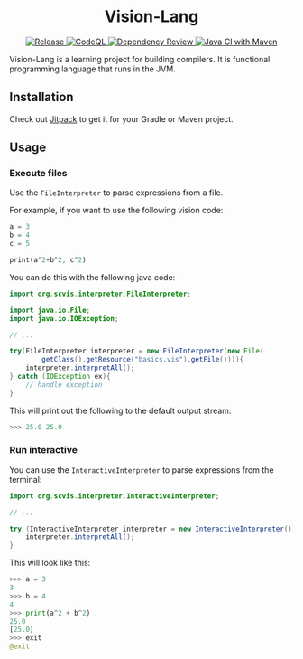 <h1 align=center>Vision-Lang</h1>

<p align=center>
    <a href="https://jitpack.io/#kiyotoko/scvis">
        <img src="https://jitpack.io/v/karl-zschiebsch/scvis.svg" alt="Release">
    </a>
    <a href="https://github.com/karl-zschiebsch/scvis/actions/workflows/codeql.yml">
        <img src="https://github.com/karl-zschiebsch/scvis/actions/workflows/codeql.yml/badge.svg" alt="CodeQL">
    </a>
    <a href="https://github.com/karl-zschiebsch/scvis/actions/workflows/dependency-review.yml">
        <img src="https://github.com/karl-zschiebsch/scvis/actions/workflows/dependency-review.yml/badge.svg" alt="Dependency Review">
    </a>
    <a href="https://github.com/karl-zschiebsch/scvis/actions/workflows/maven.yml">
        <img src="https://github.com/karl-zschiebsch/scvis/actions/workflows/maven.yml/badge.svg" alt="Java CI with Maven">
    </a>
</p>

Vision-Lang is a learning project for building compilers. It is functional programming language that runs in the JVM.

## Installation

Check out [Jitpack](https://jitpack.io/#karl-zschiebsch/scvis) to get it for your Gradle or Maven project.

## Usage

### Execute files

Use the `FileInterpreter` to parse expressions from a file.

For example, if you want to use the following vision code:

```rust
a = 3
b = 4
c = 5

print(a^2+b^2, c^2)
```

You can do this with the following java code:

```java
import org.scvis.interpreter.FileInterpreter;

import java.io.File;
import java.io.IOException;

// ...

try(FileInterpreter interpreter = new FileInterpreter(new File(
        getClass().getResource("basics.vis").getFile()))){
    interpreter.interpretAll();
} catch (IOException ex){
    // handle exception
}
```

This will print out the following to the default output stream:

```py
>>> 25.0 25.0
```

### Run interactive

You can use the `InteractiveInterpreter` to parse expressions from the terminal:

```java
import org.scvis.interpreter.InteractiveInterpreter;

// ...

try (InteractiveInterpreter interpreter = new InteractiveInterpreter()) {
    interpreter.interpretAll();
}
```

This will look like this:

```py
>>> a = 3
3
>>> b = 4
4
>>> print(a^2 + b^2)
25.0 
[25.0]
>>> exit
@exit
```